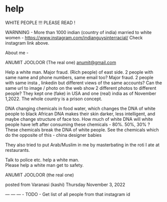 # help

WHITE PEOPLE !!! 
PLEASE READ !

WARNNING -
More than 1000 indian (country of india) married to white women - 
https://www.instagram.com/indianguysinterracial/
Check instagram link above. 

About me - 

ANUMIT JOOLOOR (The real one)
anumit@gmail.com

Help a white man. 
Major fraud.
(Rich people) of east side. 
2 people with same name and phone numbers, same email too?
Major fraud.
2 people with same insta , linkedin but different views of the same accounts?
Can the same url to image / photo on the web show 2 different photos to different people?
They kept one (fake) in USA and one (real) india as of November 1,2022. The whole country is a prison concept.

DNA changing chemicals in food water, which changes the DNA of white people to black African DNA makes their skin darker, less intelligent, and maybe change structure of face too. 
How much of white DNA will white people have left after consuming these chemicals - 80%. 50%, 30% ?
These chemicals break the DNA of white people.
See the chemicals which do the opposite of this - china designer babies 

They also tried to put Arab/Muslim in me by masterbating in the roti I ate at restaurants.


Talk to police etc. help a white man.  
Please help a white man get to safety.

ANUMIT JOOLOOR (the real one)

posted from Varanasi (kashi)
Thursday November 3, 2022

— — — - 
TODO -
Get list of all people from that instagram id
